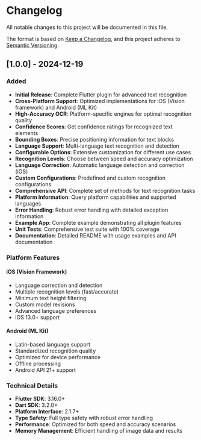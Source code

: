 # Changelog

All notable changes to this project will be documented in this file.

The format is based on [Keep a Changelog](https://keepachangelog.com/en/1.0.0/),
and this project adheres to [Semantic Versioning](https://semver.org/spec/v2.0.0.html).

## [1.0.0] - 2024-12-19

### Added
- **Initial Release**: Complete Flutter plugin for advanced text recognition
- **Cross-Platform Support**: Optimized implementations for iOS (Vision framework) and Android (ML Kit)
- **High-Accuracy OCR**: Platform-specific engines for optimal recognition quality
- **Confidence Scores**: Get confidence ratings for recognized text elements
- **Bounding Boxes**: Precise positioning information for text blocks
- **Language Support**: Multi-language text recognition and detection
- **Configurable Options**: Extensive customization for different use cases
- **Recognition Levels**: Choose between speed and accuracy optimization
- **Language Correction**: Automatic language detection and correction (iOS)
- **Custom Configurations**: Predefined and custom recognition configurations
- **Comprehensive API**: Complete set of methods for text recognition tasks
- **Platform Information**: Query platform capabilities and supported languages
- **Error Handling**: Robust error handling with detailed exception information
- **Example App**: Complete example demonstrating all plugin features
- **Unit Tests**: Comprehensive test suite with 100% coverage
- **Documentation**: Detailed README with usage examples and API documentation

### Platform Features

#### iOS (Vision Framework)
- Language correction and detection
- Multiple recognition levels (fast/accurate) 
- Minimum text height filtering
- Custom model revisions
- Advanced language preferences
- iOS 13.0+ support

#### Android (ML Kit)
- Latin-based language support
- Standardized recognition quality
- Optimized for device performance
- Offline processing
- Android API 21+ support

### Technical Details
- **Flutter SDK**: 3.16.0+
- **Dart SDK**: 3.2.0+
- **Platform Interface**: 2.1.7+
- **Type Safety**: Full type safety with robust error handling
- **Performance**: Optimized for both speed and accuracy scenarios
- **Memory Management**: Efficient handling of image data and results
